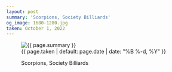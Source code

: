 ```yaml
---
layout: post
summary: 'Scorpions, Society Billiards'
og_image: 1680-1280.jpg
taken: October 1, 2022
---
```


<figure class="post" data-src="{{ site.assets_url }}/{{ page.og_image }}">
<img alt="{{ page.summary }}" sizes="(min-width: 700px) 50vw, calc(100vw - 2rem)" src="{{ site.assets_url }}/1680-640.jpg" srcset="{{ site.assets_url }}/1680-320.jpg 320w, {{ site.assets_url }}/1680-640.jpg 640w, {{ site.assets_url }}/1680-960.jpg 960w, {{ site.assets_url }}/1680-1280.jpg 1280w"/>
<figcaption>
<time>{{ page.taken | default: page.date | date: "%B %-d, %Y" }}</time>
<p>Scorpions, Society Billiards</p>
</figcaption>
</figure>
